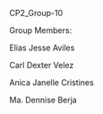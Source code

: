 CP2_Group-10

Group Members:

Elias Jesse Aviles

Carl Dexter Velez

Anica Janelle Cristines

Ma. Dennise Berja
